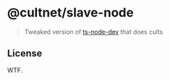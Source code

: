 # @cultnet/slave-node

> Tweaked version of [ts-node-dev](https://github.com/whitecolor/ts-node-dev) that does cults

## License

WTF.
